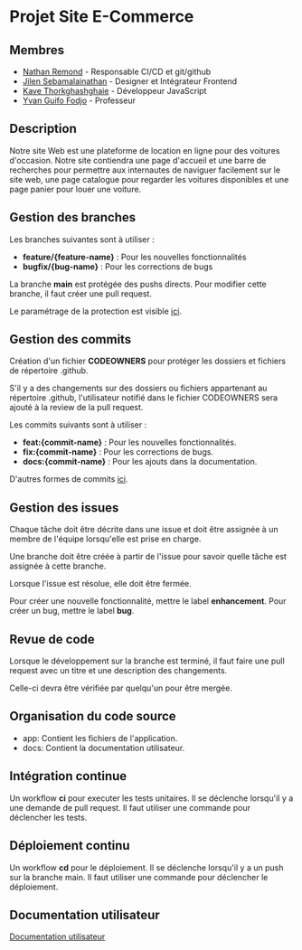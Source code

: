 # Projet Site E-Commerce

## Membres

- [Nathan Remond](https://github.com/nathanremond) - Responsable CI/CD et git/github
- [Jilen Sebamalainathan](https://github.com/Jilen5) - Designer et Intégrateur Frontend
- [Kave Thorkghashghaie](https://github.com/Kave2005) - Développeur JavaScript
- [Yvan Guifo Fodjo](https://github.com/YvanGuifo) - Professeur

## Description

Notre site Web est une plateforme de location en ligne pour des voitures d'occasion. Notre site contiendra une page d'accueil et une barre de recherches pour permettre aux internautes de naviguer facilement sur le site web, une page catalogue pour regarder les voitures disponibles et une page panier pour louer une voiture.

## Gestion des branches

Les branches suivantes sont à utiliser :

- **feature/{feature-name}** : Pour les nouvelles fonctionnalités
- **bugfix/{bug-name}** : Pour les corrections de bugs

La branche **main** est protégée des pushs directs. Pour modifier cette branche, il faut créer une pull request.

Le paramétrage de la protection est visible [ici](https://github.com/nathanremond/ProjetSiteE-Commerce/settings/branch_protection_rules/46560820).

## Gestion des commits

Création d'un fichier **CODEOWNERS** pour protéger les dossiers et fichiers de répertoire .github. 

S'il y a des changements sur des dossiers ou fichiers appartenant au répertoire .github, l'utilisateur notifié dans le fichier CODEOWNERS sera ajouté à la review de la pull request.

Les commits suivants sont à utiliser :

- **feat:{commit-name}** : Pour les nouvelles fonctionnalités.
- **fix:{commit-name}** : Pour les corrections de bugs.
- **docs:{commit-name}** : Pour les ajouts dans la documentation.

D'autres formes de commits [ici](https://www.conventionalcommits.org/en/v1.0.0/).

## Gestion des issues

Chaque tâche doit être décrite dans une issue et doit être assignée à un membre de l'équipe lorsqu'elle est prise en charge.

Une branche doit être créée à partir de l'issue pour savoir quelle tâche est assignée à cette branche.

Lorsque l'issue est résolue, elle doit être fermée.

Pour créer une nouvelle fonctionnalité, mettre le label **enhancement**.
Pour créer un bug, mettre le label **bug**.

## Revue de code

Lorsque le développement sur la branche est terminé, il faut faire une pull request avec un titre et une description des changements.

Celle-ci devra être vérifiée par quelqu'un pour être mergée.

## Organisation du code source

- app: Contient les fichiers de l'application.
- docs: Contient la documentation utilisateur.

## Intégration continue

Un workflow **ci** pour executer les tests unitaires. Il se déclenche lorsqu'il y a une demande de pull request. Il faut utiliser une commande pour déclencher les tests.

## Déploiement continu

Un workflow **cd** pour le déploiement. Il se déclenche lorsqu'il y a un push sur la branche main.
Il faut utiliser une commande pour déclencher le déploiement.

## Documentation utilisateur

[Documentation utilisateur](/docs/home.md)